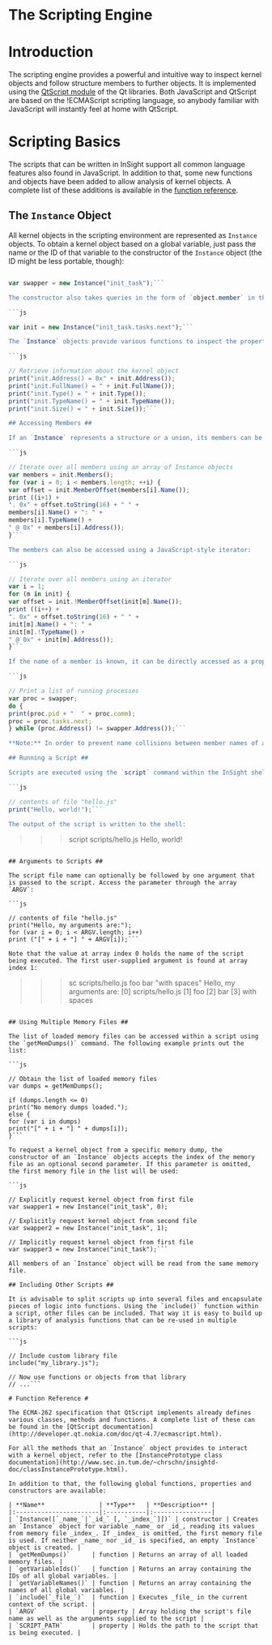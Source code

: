 # The Scripting Engine #



# Introduction #

The scripting engine provides a powerful and intuitive way to inspect kernel objects and follow structure members to further objects. It is implemented using the [QtScript module](http://developer.qt.nokia.com/doc/qt-4.7/qtscript.html) of the Qt libraries. Both JavaScript and QtScript are based on the !ECMAScript scripting language, so anybody familiar with JavaScript will instantly feel at home with QtScript.

# Scripting Basics #

The scripts that can be written in InSight support all common language features also found in JavaScript. In addition to that, some new functions and objects have been added to allow analysis of kernel objects. A complete list of these additions is available in the [function reference](#Function_Reference.md).

## The `Instance` Object ##

All kernel objects in the scripting environment are represented as `Instance` objects. To obtain a kernel object based on a global variable, just pass the name or the ID of that variable to the constructor of the `Instance` object (the ID might be less portable, though):

```js

var swapper = new Instance("init_task");```

The constructor also takes queries in the form of `object.member` in the same way [as the shell does](InSightShell#Memory_Analysis.md):

```js

var init = new Instance("init_task.tasks.next");```

The `Instance` objects provide various functions to inspect the properties of the kernel object, such as its type, its virtual address, its size, etc. Again, refer to the [function reference](#Function_Reference.md) for a complete list of methods that an `Instance` object provides.

```js

// Retrieve information about the kernel object
print("init.Address() = 0x" + init.Address());
print("init.FullName() = " + init.FullName());
print("init.Type() = " + init.Type());
print("init.TypeName() = " + init.TypeName());
print("init.Size() = " + init.Size());```

## Accessing Members ##

If an `Instance` represents a structure or a union, its members can be accessed using the `Members()` method. This method returns an array of `Instance` objects of all members of the callee:

```js

// Iterate over all members using an array of Instance objects
var members = init.Members();
for (var i = 0; i < members.length; ++i) {
var offset = init.MemberOffset(members[i].Name());
print ((i+1) +
". 0x" + offset.toString(16) + " " +
members[i].Name() + ": " +
members[i].TypeName() +
" @ 0x" + members[i].Address());
}```

The members can also be accessed using a JavaScript-style iterator:

```js

// Iterate over all members using an iterator
var i = 1;
for (m in init) {
var offset = init.!MemberOffset(init[m].Name());
print ((i++) +
". 0x" + offset.toString(16) + " " +
init[m].Name() + ": " +
init[m].!TypeName() +
" @ 0x" + init[m].Address());
}```

If the name of a member is known, it can be directly accessed as a property of that `Instance` object:

```js

// Print a list of running processes
var proc = swapper;
do {
print(proc.pid + "  " + proc.comm);
proc = proc.tasks.next;
} while (proc.Address() != swapper.Address());```

**Note:** In order to prevent name collisions between member names of a kernel objects and the methods provided by the `Instance` object itself, all `Instance` methods start with an upper-case letter, as the previous examples showed for `Address()`, `Size()`, or `Members()`. The only exception to this rule are the explicit casting methods, such as `toString()`, `toInt32()`, `toFloat()` etc.

## Running a Script ##

Scripts are executed using the `script` command within the InSight shell, as explained in detail on the [InSightShell](InSightShell#Executing_Scripts.md) page. Save the following example as `hello.js`:

```js

// contents of file "hello.js"
print("Hello, world!");```

The output of the script is written to the shell:

```
>>> script scripts/hello.js
Hello, world!
```

## Arguments to Scripts ##

The script file name can optionally be followed by one argument that is passed to the script. Access the parameter through the array `ARGV`:

```js

// contents of file "hello.js"
print("Hello, my arguments are:");
for (var i = 0; i < ARGV.length; i++)
print ("[" + i + "] " + ARGV[i]);```

Note that the value at array index 0 holds the name of the script being executed. The first user-supplied argument is found at array index 1:

```
>>> sc scripts/hello.js foo bar "with spaces"
Hello, my arguments are:
[0] scripts/hello.js
[1] foo
[2] bar
[3] with spaces
```

## Using Multiple Memory Files ##

The list of loaded memory files can be accessed within a script using the `getMemDumps()` command. The following example prints out the list:

```js

// Obtain the list of loaded memory files
var dumps = getMemDumps();

if (dumps.length <= 0)
print("No memory dumps loaded.");
else {
for (var i in dumps)
print("[" + i + "] " + dumps[i]);
}```

To request a kernel object from a specific memory dump, the constructor of an `Instance` objects accepts the index of the memory file as an optional second parameter. If this parameter is omitted, the first memory file in the list will be used:

```js

// Explicitly request kernel object from first file
var swapper1 = new Instance("init_task", 0);

// Explicitly request kernel object from second file
var swapper2 = new Instance("init_task", 1);

// Implicitly request kernel object from first file
var swapper3 = new Instance("init_task");```

All members of an `Instance` object will be read from the same memory file.

## Including Other Scripts ##

It is advisable to split scripts up into several files and encapsulate pieces of logic into functions. Using the `include()` function within a script, other files can be included. That way it is easy to build up a library of analysis functions that can be re-used in multiple scripts:

```js

// Include custom library file
include("my_library.js");

// Now use functions or objects from that library
// ...```

# Function Reference #

The ECMA-262 specification that QtScript implements already defines various classes, methods and functions. A complete list of these can be found in the [QtScript documentation](http://developer.qt.nokia.com/doc/qt-4.7/ecmascript.html).

For all the methods that an `Instance` object provides to interact with a kernel object, refer to the [InstancePrototype class documentation](http://www.sec.in.tum.de/~chrschn/insightd-doc/classInstancePrototype.html).

In addition to that, the following global functions, properties and constructors are available:

| **Name**               | **Type**   | **Description** |
|:-----------------------|:-----------|:----------------|
| `Instance([`_name_`|`_id_` [, `_index_`]])` | constructor | Creates an `Instance` object for variable _name_ or _id_, reading its values from memory file _index_. If _index_ is omitted, the first memory file is used. If neither _name_ nor _id_ is specified, an empty `Instance` object is created. |
| `getMemDumps()`      | function | Returns an array of all loaded memory files. |
| `getVariableIds()`   | function | Returns an array containing the IDs of all global variables. |
| `getVariableNames()` | function | Returns an array containing the names of all global variables. |
| `include(`_file_`)`  | function | Executes _file_ in the current context of the script. |
| `ARGV`               | property | Array holding the script's file name as well as the arguments supplied to the script |
| `SCRIPT_PATH`        | property | Holds the path to the script that is being executed. |